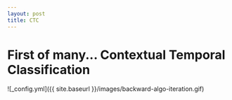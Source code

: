 ```yaml
---
layout: post
title: CTC
---
```


First of many...
Contextual Temporal Classification
======



![_config.yml]({{ site.baseurl }}/images/backward-algo-iteration.gif)



